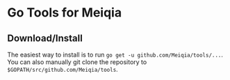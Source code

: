 # Go Tools for Meiqia

## Download/Install

The easiest way to install is to run `go get -u github.com/Meiqia/tools/...`. You can
also manually git clone the repository to `$GOPATH/src/github.com/Meiqia/tools`.
